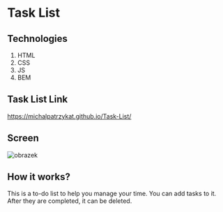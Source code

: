 # Task List

## Technologies
1. HTML
2. CSS
3. JS
4. BEM

## Task List Link

https://michalpatrzykat.github.io/Task-List/


## Screen

![obrazek](/https://iv.pl/image/bez-tytulu.GIfpDre)

## How it works?

This is a to-do list to help you manage your time. You can add tasks to it. After they are completed, it can be deleted. 
